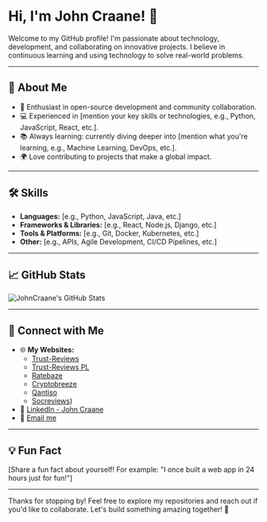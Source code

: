 # Hi, I'm John Craane! 👋

Welcome to my GitHub profile! I'm passionate about technology, development, and collaborating on innovative projects. I believe in continuous learning and using technology to solve real-world problems.

---

## 🚀 About Me

- 🌟 Enthusiast in open-source development and community collaboration.
- 💻 Experienced in [mention your key skills or technologies, e.g., Python, JavaScript, React, etc.].
- 📚 Always learning: currently diving deeper into [mention what you're learning, e.g., Machine Learning, DevOps, etc.].
- 🌍 Love contributing to projects that make a global impact.

---

## 🛠️ Skills

- **Languages:** [e.g., Python, JavaScript, Java, etc.]
- **Frameworks & Libraries:** [e.g., React, Node.js, Django, etc.]
- **Tools & Platforms:** [e.g., Git, Docker, Kubernetes, etc.]
- **Other:** [e.g., APIs, Agile Development, CI/CD Pipelines, etc.]

---

## 📈 GitHub Stats

![JohnCraane's GitHub Stats](https://github-readme-stats.vercel.app/api?username=JohnCraane&show_icons=true&theme=radical)

---

## 🔗 Connect with Me

- 🌐 **My Websites:**
  - [Trust-Reviews](https://trust-reviews.reviews/)
  - [Trust-Reviews PL](https://pl.trust-reviews.reviews/)
  - [Ratebaze](https://ratebaze.org)
  - [Cryptobreeze](https://cryptobreeze.ru/)
  - [Qantiso](https://qantiso.com/)
  - [Socreviews](https://www.socreviews.com/))
- 💼 [LinkedIn - John Craane](https://www.linkedin.com/in/john-craane-aa3032230/)
- 📧 [Email me](mailto:johnnncraneee@gmail.com)

---

## 💡 Fun Fact

[Share a fun fact about yourself! For example: "I once built a web app in 24 hours just for fun!"]

---

Thanks for stopping by! Feel free to explore my repositories and reach out if you'd like to collaborate. Let's build something amazing together! 🚀
